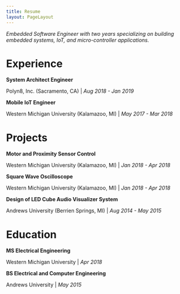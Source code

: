 ```yaml
---
title: Resume
layout: PageLayout
---
```


_Embedded Software Engineer with two years specializing on building embedded systems, IoT, and micro-controller applications._

# __Experience__
__System Architect Engineer__

Polyn8, Inc. (Sacramento, CA) | _Aug 2018 - Jan 2019_

__Mobile IoT Engineer__

Western Michigan University (Kalamazoo, MI) | _May 2017 - Mar 2018_

# __Projects__
__Motor and Proximity Sensor Control__

Western Michigan University (Kalamazoo, MI) | _Jan 2018 - Apr 2018_

__Square Wave Oscilloscope__

Western Michigan University (Kalamazoo, MI) | _Jan 2018 - Apr 2018_

__Design of LED Cube Audio Visualizer System__

Andrews University (Berrien Springs, MI) | _Aug 2014 - May 2015_

# __Education__
__MS Electrical Engineering__

Western Michigan University | _Apr 2018_

__BS Electrical and Computer Engineering__

Andrews University | _May 2015_
